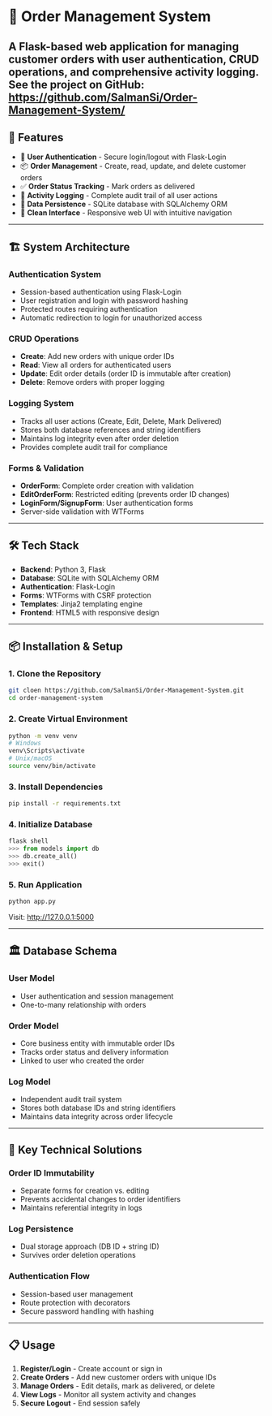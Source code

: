 # 🛒 Order Management System

A Flask-based web application for managing customer orders with user authentication, CRUD operations, and comprehensive activity logging.
See the project on GitHub: https://github.com/SalmanSi/Order-Management-System/
---

## 🚀 Features

- 🔐 **User Authentication** - Secure login/logout with Flask-Login
- 📦 **Order Management** - Create, read, update, and delete customer orders
- ✅ **Order Status Tracking** - Mark orders as delivered
- 📜 **Activity Logging** - Complete audit trail of all user actions
- 💾 **Data Persistence** - SQLite database with SQLAlchemy ORM
- 🎨 **Clean Interface** - Responsive web UI with intuitive navigation

---

## 🏗️ System Architecture

### **Authentication System**
- Session-based authentication using Flask-Login
- User registration and login with password hashing
- Protected routes requiring authentication
- Automatic redirection to login for unauthorized access

### **CRUD Operations**
- **Create**: Add new orders with unique order IDs
- **Read**: View all orders for authenticated users
- **Update**: Edit order details (order ID is immutable after creation)
- **Delete**: Remove orders with proper logging

### **Logging System**
- Tracks all user actions (Create, Edit, Delete, Mark Delivered)
- Stores both database references and string identifiers
- Maintains log integrity even after order deletion
- Provides complete audit trail for compliance

### **Forms & Validation**
- **OrderForm**: Complete order creation with validation
- **EditOrderForm**: Restricted editing (prevents order ID changes)
- **LoginForm/SignupForm**: User authentication forms
- Server-side validation with WTForms

---

## 🛠️ Tech Stack

- **Backend**: Python 3, Flask
- **Database**: SQLite with SQLAlchemy ORM
- **Authentication**: Flask-Login
- **Forms**: WTForms with CSRF protection
- **Templates**: Jinja2 templating engine
- **Frontend**: HTML5 with responsive design

---

## 📦 Installation & Setup

### 1. Clone the Repository
```bash
git cloen https://github.com/SalmanSi/Order-Management-System.git
cd order-management-system
```

### 2. Create Virtual Environment
```bash
python -m venv venv
# Windows
venv\Scripts\activate
# Unix/macOS
source venv/bin/activate
```

### 3. Install Dependencies
```bash
pip install -r requirements.txt
```

### 4. Initialize Database
```python
flask shell
>>> from models import db
>>> db.create_all()
>>> exit()
```

### 5. Run Application
```bash
python app.py
```
Visit: http://127.0.0.1:5000

---

## 🏛️ Database Schema

### User Model
- User authentication and session management
- One-to-many relationship with orders

### Order Model
- Core business entity with immutable order IDs
- Tracks order status and delivery information
- Linked to user who created the order

### Log Model
- Independent audit trail system
- Stores both database IDs and string identifiers
- Maintains data integrity across order lifecycle

---

## 🔧 Key Technical Solutions

### **Order ID Immutability**
- Separate forms for creation vs. editing
- Prevents accidental changes to order identifiers
- Maintains referential integrity in logs

### **Log Persistence**
- Dual storage approach (DB ID + string ID)
- Survives order deletion operations

### **Authentication Flow**
- Session-based user management
- Route protection with decorators
- Secure password handling with hashing

---

## 📋 Usage

1. **Register/Login** - Create account or sign in
2. **Create Orders** - Add new customer orders with unique IDs
3. **Manage Orders** - Edit details, mark as delivered, or delete
4. **View Logs** - Monitor all system activity and changes
5. **Secure Logout** - End session safely
